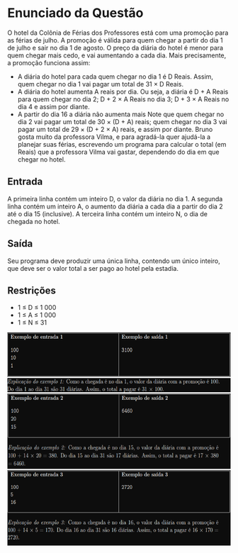 # Enunciado da Questão
  O hotel da Colônia de Férias dos Professores está com uma promoção para as férias de julho. A promoção é válida para quem chegar a partir do dia 1 de julho e sair no dia 1 de agosto.
  O preço da diária do hotel é menor para quem chegar mais cedo, e vai aumentando a cada dia. Mais precisamente, a promoção funciona assim:
* A diária do hotel para cada quem chegar no dia 1 é D Reais. Assim, quem chegar no dia 1
vai pagar um total de 31 × D Reais.
* A diária do hotel aumenta A reais por dia. Ou seja, a diária é D + A Reais para quem chegar
no dia 2; D + 2 × A Reais no dia 3; D + 3 × A Reais no dia 4 e assim por diante.
* A partir do dia 16 a diária não aumenta mais
  Note que quem chegar no dia 2 vai pagar um total de 30 × (D + A) reais; quem chegar no dia 3 vai pagar um total de 29 × (D + 2 × A) reais, e assim por diante.
  Bruno gosta muito da professora Vilma, e para agradá-la quer ajudá-la a planejar suas férias, escrevendo um programa para calcular o total (em Reais) que a professora Vilma vai gastar, dependendo do dia em que chegar no hotel.
## Entrada
A primeira linha contém um inteiro D, o valor da diária no dia 1. A segunda linha contém um inteiro A, o aumento da diária a cada dia a partir do dia 2 até o dia 15 (inclusive). A terceira linha contém um inteiro N, o dia de chegada no hotel.
## Saída
Seu programa deve produzir uma única linha, contendo um único inteiro, que deve ser o valor total a ser pago ao hotel pela estadia.
## Restrições
* 1 ≤ D ≤ 1 000
* 1 ≤ A ≤ 1 000
* 1 ≤ N ≤ 31

<div align="center">
  <img src="https://github.com/MarcosMMarques/Questoes-da-Obi-2022/blob/main/Hotel/Example_1.png" height="100"></br>
  <img src="https://github.com/MarcosMMarques/Questoes-da-Obi-2022/blob/main/Hotel/Example_1.1.png" height="32"></br>
  <img src="https://github.com/MarcosMMarques/Questoes-da-Obi-2022/blob/main/Hotel/Example_2.png" height="170"></br>
  <img src="https://github.com/MarcosMMarques/Questoes-da-Obi-2022/blob/main/Hotel/Example_3.png" height="170">   
</div>


